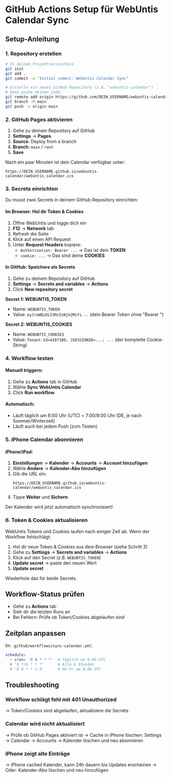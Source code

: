 # GitHub Actions Setup für WebUntis Calendar Sync

## Setup-Anleitung

### 1. Repository erstellen

```bash
# In deinem Projektverzeichnis
git init
git add .
git commit -m "Initial commit: WebUntis Calendar Sync"

# Erstelle ein neues GitHub Repository (z.B. "webuntis-calendar")
# Dann pushe deinen Code:
git remote add origin https://github.com/DEIN_USERNAME/webuntis-calendar.git
git branch -M main
git push -u origin main
```

### 2. GitHub Pages aktivieren

1. Gehe zu deinem Repository auf GitHub
2. **Settings** → **Pages**
3. **Source**: Deploy from a branch
4. **Branch**: `main` / `root`
5. **Save**

Nach ein paar Minuten ist dein Calendar verfügbar unter:
```
https://DEIN_USERNAME.github.io/webuntis-calendar/webuntis_calendar.ics
```

### 3. Secrets einrichten

Du musst zwei Secrets in deinem GitHub Repository einrichten:

#### Im Browser: Hol dir Token & Cookies

1. Öffne WebUntis und logge dich ein
2. **F12** → **Network** tab
3. Refresh die Seite
4. Klick auf einen API Request
5. Unter **Request Headers** kopiere:
   - `Authorization: Bearer ...` → Das ist dein **TOKEN**
   - `cookie: ...` → Das sind deine **COOKIES**

#### In GitHub: Speichere als Secrets

1. Gehe zu deinem Repository auf GitHub
2. **Settings** → **Secrets and variables** → **Actions**
3. Click **New repository secret**

**Secret 1: WEBUNTIS_TOKEN**
- Name: `WEBUNTIS_TOKEN`
- Value: `eyJraWQiOiI3MzIxNjk2MzYi...` (dein Bearer Token ohne "Bearer ")

**Secret 2: WEBUNTIS_COOKIES**
- Name: `WEBUNTIS_COOKIES`
- Value: `Tenant-Id=4197100; JSESSIONID=...; ...` (der komplette Cookie-String)

### 4. Workflow testen

#### Manuell triggern:
1. Gehe zu **Actions** tab in GitHub
2. Wähle **Sync WebUntis Calendar**
3. Click **Run workflow**

#### Automatisch:
- Läuft täglich um 6:00 Uhr (UTC) = 7:00/8:00 Uhr (DE, je nach Sommer/Winterzeit)
- Läuft auch bei jedem Push (zum Testen)

### 5. iPhone Calendar abonnieren

#### iPhone/iPad:
1. **Einstellungen** → **Kalender** → **Accounts** → **Account hinzufügen**
2. Wähle **Andere** → **Kalender-Abo hinzufügen**
3. Gib die URL ein:
   ```
   https://DEIN_USERNAME.github.io/webuntis-calendar/webuntis_calendar.ics
   ```
4. Tippe **Weiter** und **Sichern**

Der Kalender wird jetzt automatisch synchronisiert!

### 6. Token & Cookies aktualisieren

WebUntis Tokens und Cookies laufen nach einiger Zeit ab. Wenn der Workflow fehlschlägt:

1. Hol dir neue Token & Cookies aus dem Browser (siehe Schritt 3)
2. Gehe zu **Settings** → **Secrets and variables** → **Actions**
3. Klick auf den Secret (z.B. `WEBUNTIS_TOKEN`)
4. **Update secret** → paste den neuen Wert
5. **Update secret**

Wiederhole das für beide Secrets.

## Workflow-Status prüfen

- Gehe zu **Actions** tab
- Sieh dir die letzten Runs an
- Bei Fehlern: Prüfe ob Token/Cookies abgelaufen sind

## Zeitplan anpassen

Im `.github/workflows/sync-calendar.yml`:

```yaml
schedule:
  - cron: '0 6 * * *'  # Täglich um 6:00 UTC
  # '0 */6 * * *'      # Alle 6 Stunden
  # '0 8 * * 1-5'      # Mo-Fr um 8:00 UTC
```

## Troubleshooting

### Workflow schlägt fehl mit 401 Unauthorized
→ Token/Cookies sind abgelaufen, aktualisiere die Secrets

### Calendar wird nicht aktualisiert
→ Prüfe ob GitHub Pages aktiviert ist
→ Cache in iPhone löschen: Settings → Calendar → Accounts → Kalender löschen und neu abonnieren

### iPhone zeigt alte Einträge
→ iPhone cached Kalender, kann 24h dauern bis Updates erscheinen
→ Oder: Kalender-Abo löschen und neu hinzufügen

